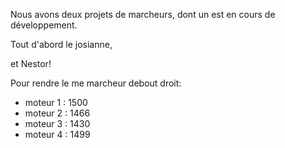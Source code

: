 Nous avons deux projets de marcheurs, dont un est en cours de développement.

Tout d'abord le josianne,

et Nestor!


Pour rendre le me marcheur debout droit:


<ul>
  <li>moteur 1 : 1500</li>
  <li>moteur 2 : 1466</li>
  <li>moteur 3 : 1430</li>
  <li>moteur 4 : 1499</li>
</ul>



